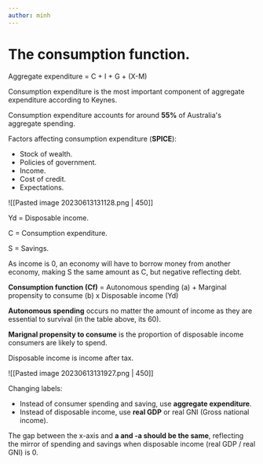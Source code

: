 ```yaml
---
author: minh
---
```

# The consumption function.
Aggregate expenditure = C + I + G + (X-M)

Consumption expenditure is the most important component of aggregate expenditure according to Keynes.

Consumption expenditure accounts for around **55%** of Australia's aggregate spending.

Factors affecting consumption expenditure (**SPICE**):
- Stock of wealth.
- Policies of government.
- Income.
- Cost of credit.
- Expectations.

![[Pasted image 20230613131128.png | 450]]

Yd = Disposable income.

C = Consumption expenditure.

S = Savings.

As income is 0, an economy will have to borrow money from another economy, making S the same amount as C, but negative reflecting debt.

**Consumption function (Cf)** = Autonomous spending (a) + Marginal propensity to consume (b) x Disposable income (Yd) 

**Autonomous spending** occurs no matter the amount of income as they are essential to survival (in the table above, its 60).

**Marignal propensity to consume** is the proportion of disposable income consumers are likely to spend.

Disposable income is income after tax.

![[Pasted image 20230613131927.png | 450]]

Changing labels:
- Instead of consumer spending and saving, use **aggregate expenditure**.
- Instead of disposable income, use **real GDP** or real GNI (Gross national income).

The gap between the x-axis and **a and -a should be the same**, reflecting the mirror of spending and savings when disposable income (real GDP / real GNI) is 0.


